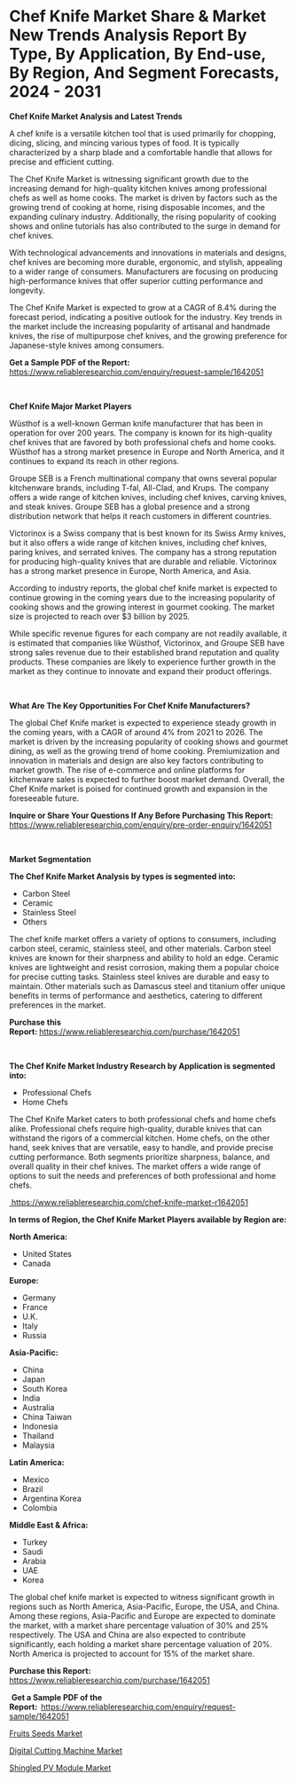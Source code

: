 <p><h1>Chef Knife Market Share & Market New Trends Analysis Report By Type, By Application, By End-use, By Region, And Segment Forecasts, 2024 - 2031</h1></p><p><strong>Chef Knife Market Analysis and Latest Trends</strong></p>
<p><p>A chef knife is a versatile kitchen tool that is used primarily for chopping, dicing, slicing, and mincing various types of food. It is typically characterized by a sharp blade and a comfortable handle that allows for precise and efficient cutting.</p><p>The Chef Knife Market is witnessing significant growth due to the increasing demand for high-quality kitchen knives among professional chefs as well as home cooks. The market is driven by factors such as the growing trend of cooking at home, rising disposable incomes, and the expanding culinary industry. Additionally, the rising popularity of cooking shows and online tutorials has also contributed to the surge in demand for chef knives.</p><p>With technological advancements and innovations in materials and designs, chef knives are becoming more durable, ergonomic, and stylish, appealing to a wider range of consumers. Manufacturers are focusing on producing high-performance knives that offer superior cutting performance and longevity.</p><p>The Chef Knife Market is expected to grow at a CAGR of 8.4% during the forecast period, indicating a positive outlook for the industry. Key trends in the market include the increasing popularity of artisanal and handmade knives, the rise of multipurpose chef knives, and the growing preference for Japanese-style knives among consumers.</p></p>
<p><strong>Get a Sample PDF of the Report:&nbsp;</strong> <a href="https://www.reliableresearchiq.com/enquiry/request-sample/1642051">https://www.reliableresearchiq.com/enquiry/request-sample/1642051</a></p>
<p>&nbsp;</p>
<p><strong>Chef Knife Major Market Players</strong></p>
<p><p>Wüsthof is a well-known German knife manufacturer that has been in operation for over 200 years. The company is known for its high-quality chef knives that are favored by both professional chefs and home cooks. Wüsthof has a strong market presence in Europe and North America, and it continues to expand its reach in other regions.</p><p>Groupe SEB is a French multinational company that owns several popular kitchenware brands, including T-fal, All-Clad, and Krups. The company offers a wide range of kitchen knives, including chef knives, carving knives, and steak knives. Groupe SEB has a global presence and a strong distribution network that helps it reach customers in different countries.</p><p>Victorinox is a Swiss company that is best known for its Swiss Army knives, but it also offers a wide range of kitchen knives, including chef knives, paring knives, and serrated knives. The company has a strong reputation for producing high-quality knives that are durable and reliable. Victorinox has a strong market presence in Europe, North America, and Asia.</p><p>According to industry reports, the global chef knife market is expected to continue growing in the coming years due to the increasing popularity of cooking shows and the growing interest in gourmet cooking. The market size is projected to reach over $3 billion by 2025.</p><p>While specific revenue figures for each company are not readily available, it is estimated that companies like Wüsthof, Victorinox, and Groupe SEB have strong sales revenue due to their established brand reputation and quality products. These companies are likely to experience further growth in the market as they continue to innovate and expand their product offerings.</p></p>
<p>&nbsp;</p>
<p><strong>What Are The Key Opportunities For Chef Knife Manufacturers?</strong></p>
<p><p>The global Chef Knife market is expected to experience steady growth in the coming years, with a CAGR of around 4% from 2021 to 2026. The market is driven by the increasing popularity of cooking shows and gourmet dining, as well as the growing trend of home cooking. Premiumization and innovation in materials and design are also key factors contributing to market growth. The rise of e-commerce and online platforms for kitchenware sales is expected to further boost market demand. Overall, the Chef Knife market is poised for continued growth and expansion in the foreseeable future.</p></p>
<p><strong>Inquire or Share Your Questions If Any Before Purchasing This Report:</strong> <a href="https://www.reliableresearchiq.com/enquiry/pre-order-enquiry/1642051">https://www.reliableresearchiq.com/enquiry/pre-order-enquiry/1642051</a></p>
<p>&nbsp;</p>
<p><strong>Market Segmentation</strong></p>
<p><strong>The Chef Knife Market Analysis by types is segmented into:</strong></p>
<p><ul><li>Carbon Steel</li><li>Ceramic</li><li>Stainless Steel</li><li>Others</li></ul></p>
<p><p>The chef knife market offers a variety of options to consumers, including carbon steel, ceramic, stainless steel, and other materials. Carbon steel knives are known for their sharpness and ability to hold an edge. Ceramic knives are lightweight and resist corrosion, making them a popular choice for precise cutting tasks. Stainless steel knives are durable and easy to maintain. Other materials such as Damascus steel and titanium offer unique benefits in terms of performance and aesthetics, catering to different preferences in the market.</p></p>
<p><strong>Purchase this Report:&nbsp;</strong><a href="https://www.reliableresearchiq.com/purchase/1642051">https://www.reliableresearchiq.com/purchase/1642051</a></p>
<p>&nbsp;</p>
<p><strong>The Chef Knife Market Industry Research by Application is segmented into:</strong></p>
<p><ul><li>Professional Chefs</li><li>Home Chefs</li></ul></p>
<p><p>The Chef Knife Market caters to both professional chefs and home chefs alike. Professional chefs require high-quality, durable knives that can withstand the rigors of a commercial kitchen. Home chefs, on the other hand, seek knives that are versatile, easy to handle, and provide precise cutting performance. Both segments prioritize sharpness, balance, and overall quality in their chef knives. The market offers a wide range of options to suit the needs and preferences of both professional and home chefs.</p></p>
<p><a href="https://www.reliableresearchiq.com/chef-knife-market-r1642051">&nbsp;https://www.reliableresearchiq.com/chef-knife-market-r1642051</a></p>
<p><strong>In terms of Region, the Chef Knife Market Players available by Region are:</strong></p>
<p>
    <p> <strong> North America: </strong>
        <ul>
            <li>United States</li>
            <li>Canada</li>
        </ul>
        </p> 
    <p> <strong> Europe: </strong>
        <ul>
            <li>Germany</li>
            <li>France</li>
            <li>U.K.</li>
            <li>Italy</li>
            <li>Russia</li>
        </ul>
        </p> 
    <p> <strong> Asia-Pacific: </strong>
        <ul>
            <li>China</li>
            <li>Japan</li>
            <li>South Korea</li>
            <li>India</li>
            <li>Australia</li>
            <li>China Taiwan</li>
            <li>Indonesia</li>
            <li>Thailand</li>
            <li>Malaysia</li>
        </ul>
        </p> 
    <p> <strong> Latin America: </strong>
        <ul>
            <li>Mexico</li>
            <li>Brazil</li>
            <li>Argentina Korea</li>
            <li>Colombia</li>
        </ul>
        </p> 
    <p> <strong> Middle East & Africa: </strong>
        <ul>
            <li>Turkey</li>
            <li>Saudi</li>
            <li>Arabia</li>
            <li>UAE</li>
            <li>Korea</li>
        </ul>
    </p>
    </p>
<p><p>The global chef knife market is expected to witness significant growth in regions such as North America, Asia-Pacific, Europe, the USA, and China. Among these regions, Asia-Pacific and Europe are expected to dominate the market, with a market share percentage valuation of 30% and 25% respectively. The USA and China are also expected to contribute significantly, each holding a market share percentage valuation of 20%. North America is projected to account for 15% of the market share.</p></p>
<p><strong>Purchase this Report: </strong><a href="https://www.reliableresearchiq.com/purchase/1642051">https://www.reliableresearchiq.com/purchase/1642051</a></p>
<p>&nbsp;<strong>Get a Sample PDF of the Report:&nbsp;&nbsp;</strong><a href="https://www.reliableresearchiq.com/enquiry/request-sample/1642051">https://www.reliableresearchiq.com/enquiry/request-sample/1642051</a></p>
<p><strong></strong></p>
<p><p><a href="https://view.publitas.com/reportprime-1/insights-into-fruits-seeds-market-size-analysing-market-share-trends-and-growth-from-2024-to-2031/">Fruits Seeds Market</a></p><p><a href="https://view.publitas.com/reportprime-1/digital-cutting-machine-market-share-market-new-trends-analysis-report-by-type-by-application-by-end-use-by-region-and-segment-forecasts-2024-2031/">Digital Cutting Machine Market</a></p><p><a href="https://view.publitas.com/reportprime-1/global-shingled-pv-module-market-size-and-market-trends-insights-and-projections-from-2024-to-2031/">Shingled PV Module Market</a></p></p>
